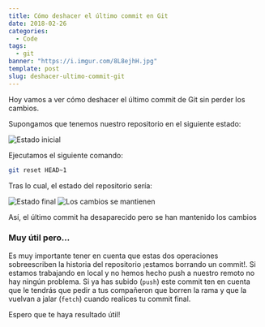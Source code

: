 ```yaml
---
title: Cómo deshacer el último commit en Git
date: 2018-02-26
categories:
  - Code
tags:
  - git
banner: "https://i.imgur.com/8L8ejhH.jpg"
template: post
slug: deshacer-ultimo-commit-git
---
```


Hoy vamos a ver cómo deshacer el último commit de Git sin perder los cambios.

Supongamos que tenemos nuestro repositorio en el siguiente estado:

![Estado inicial](https://i.imgur.com/GgX1oIz.png)

Ejecutamos el siguiente comando:

```bash
git reset HEAD~1
```

Tras lo cual, el estado del repositorio sería:

![Estado final](https://i.imgur.com/8B1vS3H.png)
![Los cambios se mantienen](https://i.imgur.com/f61allZ.png)

Así, el último commit ha desaparecido pero se han mantenido los cambios

### Muy útil pero…

Es muy importante tener en cuenta que estas dos operaciones sobreescriben la historia del repositorio ¡estamos borrando un commit!. Si estamos trabajando en local y no hemos hecho push a nuestro remoto no hay ningún problema. Si ya has subido (`push`) este commit ten en cuenta que le tendrás que pedir a tus compañeron que borren la rama y que la vuelvan a jalar (`fetch`) cuando realices tu commit final.

Espero que te haya resultado útil!
